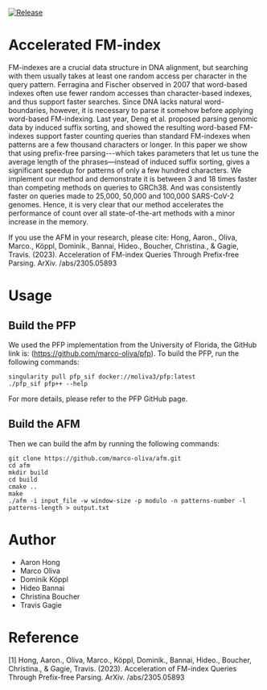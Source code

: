 [![Release](https://img.shields.io/github/v/release/marco-oliva/afm?include_prereleases)](https://github.com/marco-oliva/afm/releases/tag/1.0.0)

# Accelerated FM-index

FM-indexes are a crucial data structure in DNA alignment, but searching with them usually takes at least one random access per character in the query pattern.  Ferragina and Fischer observed in 2007 that word-based indexes often use fewer random accesses than character-based indexes, and thus support faster searches.  Since DNA lacks natural word-boundaries, however, it is necessary to parse it somehow before applying word-based FM-indexing.  Last year, Deng et al. proposed parsing genomic data by induced suffix sorting, and showed the resulting word-based FM-indexes support faster counting queries than standard FM-indexes when patterns are a few thousand characters or longer.  In this paper we show that using prefix-free parsing---which takes parameters that let us tune the average length of the phrases—instead of induced suffix sorting, gives a significant speedup for patterns of only a few hundred characters.  We implement our method and demonstrate it is between 3 and 18 times faster than competing methods on queries to GRCh38.  And was consistently faster on queries made to 25,000, 50,000 and 100,000 SARS-CoV-2 genomes. Hence, it is very clear that our method accelerates the performance of count over all state-of-the-art methods with a minor increase in the memory.

If you use the AFM in your research, please cite:
Hong, Aaron., Oliva, Marco., Köppl, Dominik., Bannai, Hideo., Boucher, Christina., & Gagie, Travis. (2023). Acceleration of FM-index Queries Through Prefix-free Parsing. ArXiv. /abs/2305.05893

# Usage

## Build the PFP
We used the PFP implementation from the University of Florida, the GitHub link is: (https://github.com/marco-oliva/pfp). To build the PFP, run the following commands:
```
singularity pull pfp_sif docker://moliva3/pfp:latest
./pfp_sif pfp++ --help
```
For more details, please refer to the PFP GitHub page.

## Build the AFM
Then we can build the afm by running the following commands:
```
git clone https://github.com/marco-oliva/afm.git
cd afm
mkdir build
cd build
cmake ..
make
./afm -i input_file -w window-size -p modulo -n patterns-number -l patterns-length > output.txt
```

# Author
* Aaron Hong
* Marco Oliva
* Dominik Köppl
* Hideo Bannai
* Christina Boucher
* Travis Gagie

# Reference
[1] Hong, Aaron., Oliva, Marco., Köppl, Dominik., Bannai, Hideo., Boucher, Christina., & Gagie, Travis. (2023). Acceleration of FM-index Queries Through Prefix-free Parsing. ArXiv. /abs/2305.05893
